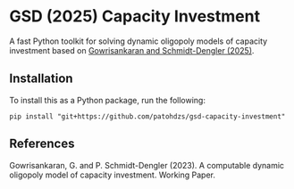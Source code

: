 # GSD (2025) Capacity Investment
A fast Python toolkit for solving dynamic oligopoly models of capacity investment based on [Gowrisankaran and Schmidt-Dengler (2025)](https://drive.google.com/file/d/1aJ_UZe6V_yE0cJzs9p3d40aBDzzSP7gE/view?usp=sharing).

## Installation
To install this as a Python package, run the following:
```
pip install "git+https://github.com/patohdzs/gsd-capacity-investment"
```

## References
Gowrisankaran, G. and P. Schmidt-Dengler (2023). A computable dynamic oligopoly model
of capacity investment. Working Paper.
